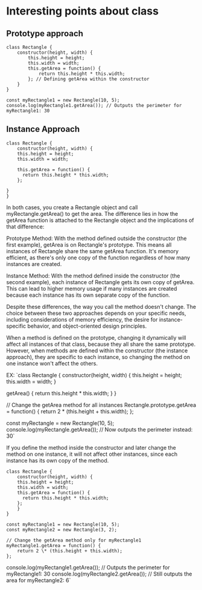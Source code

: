 # Interesting points about class

## Prototype approach

```
class Rectangle {
    constructor(height, width) {
        this.height = height;
        this.width = width;
        this.getArea = function() {
            return this.height * this.width;
        }; // Defining getArea within the constructor
    }
}

const myRectangle1 = new Rectangle(10, 5);
console.log(myRectangle1.getArea()); // Outputs the perimeter for myRectangle1: 30

```

## Instance Approach

```
class Rectangle {
    constructor(height, width) {
    this.height = height;
    this.width = width;

    this.getArea = function() {
      return this.height * this.width;
    };

}
}

```

In both cases, you create a Rectangle object and call myRectangle.getArea() to get the area. The difference lies in how the getArea function is attached to the Rectangle object and the implications of that difference:

Prototype Method: With the method defined outside the constructor (the first example), getArea is on Rectangle's prototype. This means all instances of Rectangle share the same getArea function. It's memory efficient, as there's only one copy of the function regardless of how many instances are created.

Instance Method: With the method defined inside the constructor (the second example), each instance of Rectangle gets its own copy of getArea. This can lead to higher memory usage if many instances are created because each instance has its own separate copy of the function.

Despite these differences, the way you call the method doesn't change. The choice between these two approaches depends on your specific needs, including considerations of memory efficiency, the desire for instance-specific behavior, and object-oriented design principles.

When a method is defined on the prototype, changing it dynamically will affect all instances of that class, because they all share the same prototype. However, when methods are defined within the constructor (the instance approach), they are specific to each instance, so changing the method on one instance won't affect the others.

EX: `class Rectangle {
constructor(height, width) {
this.height = height;
this.width = width;
}

getArea() {
return this.height \* this.width;
}
}

// Change the getArea method for all instances
Rectangle.prototype.getArea = function() {
return 2 \* (this.height + this.width);
};

const myRectangle = new Rectangle(10, 5);
console.log(myRectangle.getArea()); // Now outputs the perimeter instead: 30`

If you define the method inside the constructor and later change the method on one instance, it will not affect other instances, since each instance has its own copy of the method.

```
class Rectangle {
    constructor(height, width) {
    this.height = height;
    this.width = width;
    this.getArea = function() {
      return this.height * this.width;
    };
    }
}

```

```
const myRectangle1 = new Rectangle(10, 5);
const myRectangle2 = new Rectangle(3, 2);

// Change the getArea method only for myRectangle1
myRectangle1.getArea = function() {
    return 2 \* (this.height + this.width);
};

```

console.log(myRectangle1.getArea()); // Outputs the perimeter for myRectangle1: 30
console.log(myRectangle2.getArea()); // Still outputs the area for myRectangle2: 6`
